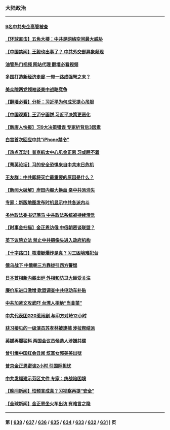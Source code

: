 ### 大陆政治
---
#### [9名中共央企高管被查](../../pages/ncid277/n14073675.md?09150045) 
#### [【环球直击】五角大楼：中共是网络空间最大威胁](../../pages/ncid277/n14072844.md?09150045) 
#### [【中国禁闻】王毅也出事了？ 中共外交部异象频现](../../pages/ncid277/n14072841.md?09150045) 
#### [油管热门视频 网站代理 翻墙必看视频](http://138.2.39.72:81/youtube.html?epic-marker?09150045)
#### [多国打造新经济走廊 一带一路成强弩之末？](../../pages/ncid277/n14073569.md?09150045) 
#### [美众院两党领袖谈美中战略竞争](../../pages/ncid277/n14073391.md?09150045) 
#### [【翻墙必看】分析：习近平为何成天提心吊胆](../../pages/ncid277/n14073523.md?09150045) 
#### [【中国观察】王沪宁画饼 习近平决策更恶化](../../pages/ncid277/n14073386.md?09150045) 
#### [【新唐人快报】习9大决策错误 专家析背后3因素](../../pages/ncid277/n14073363.md?09150045) 
#### [白宫首次回应中共“iPhone禁令”](../../pages/ncid277/n14073399.md?09150045) 
#### [【热点互动】普京航太中心见金正恩 习或睡不着](../../pages/ncid277/n14073309.md?09150045) 
#### [【菁英论坛】习的安全恐惧来自中共末日危机](../../pages/ncid277/n14073261.md?09150045) 
#### [王友群：中共即将灭亡最重要的原因是什么？](../../pages/ncid277/n14073339.md?09150045) 
#### [【新闻大破解】岸田内阁大换血 亲中共派消失](../../pages/ncid277/n14073125.md?09150045) 
#### [专家：新版地图发布时机显示中共各派内斗](../../pages/ncid277/n14073180.md?09150045) 
#### [多地政法委书记落马 中共政法系统被持续清洗](../../pages/ncid277/n14073247.md?09150045) 
#### [【时事金扫描】金正恩访俄 中俄朝密谈联盟？](../../pages/ncid277/n14073072.md?09150045) 
#### [英下议院立法 禁止中共摄像头进入政府机构](../../pages/ncid277/n14073162.md?09150045) 
#### [【十字路口】核潜艇爆炸是真？习三困境难犯台](../../pages/ncid277/n14073070.md?09150045) 
#### [俄乌战下 中俄朝三方靠拢引西方警惕](../../pages/ncid277/n14072607.md?09150045) 
#### [日本首相新内阁出炉 外相和防卫大臣受关注](../../pages/ncid277/n14073160.md?09150045) 
#### [廉价车进口激增 欧盟调查中共电动车补贴](../../pages/ncid277/n14073111.md?09150045) 
#### [中共加紧文攻武吓 台湾人拒绝“当韭菜”](../../pages/ncid277/n14073121.md?09150045) 
#### [中共代表团G20惹闹剧 与印方对峙12小时](../../pages/ncid277/n14072964.md?09150045) 
#### [获习接见的一级演员苏孝林被逮捕 涉拉帮结派](../../pages/ncid277/n14072923.md?09150045) 
#### [英媒再爆猛料 两国会议员候选人涉嫌共碟](../../pages/ncid277/n14072922.md?09150045) 
#### [曾引爆中国红会丑闻 炫富女郭美美出狱](../../pages/ncid277/n14072924.md?09150045) 
#### [普京金正恩密谈2小时 引国际担忧](../../pages/ncid277/n14072911.md?09150045) 
#### [中共发福建示范区文件 专家：统战陷困境](../../pages/ncid277/n14072738.md?09150045) 
#### [【晚间新闻】怕预言成真？习视察再提“安全”](../../pages/ncid277/n14072751.md?09150045) 
#### [【全球新闻】金正恩坐火车出访 有难言之隐](../../pages/ncid277/n14072752.md?09150045) 

---
#### 第 [ [638](./638.md?09150045) / [637](./637.md?09150045) / [636](./636.md?09150045) / [635](./635.md?09150045) / [634](./634.md?09150045) / [633](./633.md?09150045) / [632](./632.md?09150045) / [631](./631.md?09150045) ] 页
